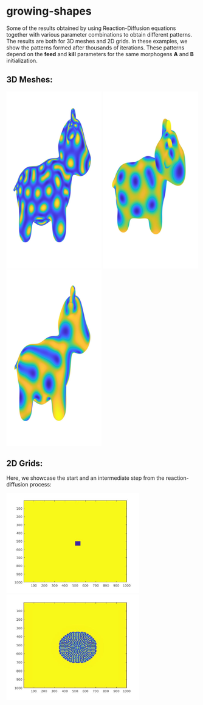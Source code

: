 # growing-shapes

Some of the results obtained by using Reaction-Diffusion equations together with various parameter combinations to obtain different patterns. The results are both for 3D meshes and 2D grids.
In these examples, we show the patterns formed after thousands of iterations. These patterns depend on the **feed** and **kill** parameters for the same morphogens **A** and **B** initialization.

## 3D Meshes:

<img src="https://raw.githubusercontent.com/khmariem/growing-shapes-reaction-diffusion/master/imgs/turing.jpg" alt="Turing Model" width="250"/>
<img src="https://raw.githubusercontent.com/khmariem/growing-shapes-reaction-diffusion/master/imgs/spoton.jpg" alt="Spots Pattern" width="250"/>
<img src="https://raw.githubusercontent.com/khmariem/growing-shapes-reaction-diffusion/master/imgs/stripesspots.jpg" alt="Spots and Stripes" width="250"/>

## 2D Grids:
Here, we showcase the start and an intermediate step from the reaction-diffusion process:

<img src="https://raw.githubusercontent.com/khmariem/growing-shapes-reaction-diffusion/master/imgs/start.jpg" alt="Initialization" width="350"/>
<img src="https://raw.githubusercontent.com/khmariem/growing-shapes-reaction-diffusion/master/imgs/corals.jpg" alt="After few steps" width="350"/>